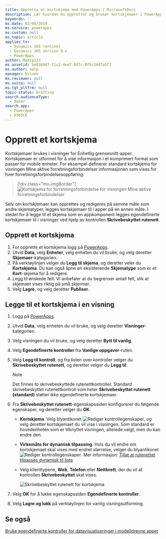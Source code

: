 ```yaml
---
title: Opprette et kortskjema med PowerApps | MicrosoftDocs
description: Lær hvordan du oppretter og bruker kortskjemaer i PowerApps
keywords: ''
ms.date: 03/05/2019
ms.service: powerapps
ms.custom: null
ms.topic: article
applies_to:
  - Dynamics 365 (online)
  - Dynamics 365 Version 9.x
  - PowerApps
author: Mattp123
ms.assetid: be93b9d7-f1c2-4ee7-8d7c-0f5c34dfa5f7
ms.author: matp
manager: kvivek
ms.reviewer: null
ms.suite: null
ms.tgt_pltfrm: null
topic-status: Drafting
search.audienceType:
  - maker
search.app:
  - PowerApps
  - D365CE
---
```

# <a name="create-a-card-form"></a>Opprett et kortskjema
Kortskjemaer brukes i visninger for Enhetlig grensesnitt-apper. Kortskjemaer er utformet for å vise informasjon i et komprimert format som passer for mobile enheter. For eksempel definerer standard kortskjema for visningen Mine aktive forretningsforbindelser informasjonen som vises for hver forretningsforbindelsesoppføring. 

> [!div class="mx-imgBorder"] 
> ![](media/account-cardform-for-myactiveaccounts-view.png "Kortskjema for forretningsforbindelse for visningen Mine aktive forretningsforbindelser")

Selv om kortskjemaer kan opprettes og redigeres på samme måte som andre skjematyper, legges kortskjemaer til i apper på en annen måte. I stedet for å legge til et skjema som en appkomponent legges egendefinerte kortskjemaer til i visninger ved hjelp av kontrollen **Skrivebeskyttet rutenett**. 

## <a name="create-a-card-form"></a>Opprett et kortskjema
1. For opprette et kortskjema logg på [PowerApps](https://web.powerapps.com/?utm_source=padocs&utm_medium=linkinadoc&utm_campaign=referralsfromdoc). 
2. Utvid **Data**, velg **Enheter**, velg enheten du vil bruke, og velg deretter **Skjemaer**-kategorien.
3. På verktøylinjen velger du **Legg til skjema**, og deretter veler du **Kortskjema**. Du kan også åpne en eksisterende **Skjematype** som er et **Kort**-skjema for å redigere.
4. Legg til ønskede felt. Vi anbefaler at du begrenser antall felt, slik at skjemaet vises riktig på små skjermer. 
5. Velg **Lagre**, og velg deretter **Publiser**. 

## <a name="add-a-card-form-to-a-view"></a>Legge til et kortskjema i en visning 
1. Logg på [PowerApps](https://web.powerapps.com/?utm_source=padocs&utm_medium=linkinadoc&utm_campaign=referralsfromdoc).
2. Utvid **Data**, velg enheten du vil bruke, og velg deretter **Visninger**-kategorien.
3. Velg visningen du vil bruke, og velg deretter **Bytt til vanlig**.
4. Velg **Egendefinerte kontroller** fra **Vanlige oppgaver**-ruten.
5. Velg **Legg til kontroll**, og fra listen over kontroller velger du **Skrivebeskyttet rutenett**, og deretter velger du **Legg til**.

   > [!NOTE]
   > Det finnes to skrivebeskyttede rutenettkontroller. Standard skrivebeskyttet rutenettkontroll som heter **Skrivebeskyttet rutenett (standard)** støtter ikke egendefinerte kortskjemaer. 

6. Fra **Skrivebeskyttet rutenett**-egenskapssiden konfigurerer du følgende egenskaper, og deretter velger du **OK**. 
   - **Kortskjema**. Velg blyantikonet ![Rediger kontrollegenskaper](media/ccf-pencil-icon.png), og velg deretter kortskjemaet du vil vise i visningen. Som standard er hovedenheten som er tilknyttet visningen, allerede valgt, men du kan endre den. 
   - **Virkemåte for dynamisk tilpassing**. Hvis du vil endre om kortskjemaet skal vises med endret størrelse, velger du blyantikonet ![Rediger kontrollegenskaper](media/ccf-pencil-icon.png). Mer informasjon: [Tillat at rutenettet tilpasses dynamisk til liste](specify-properties-for-unified-interface-apps.md#allow-grid-to-reflow-into-list)  
   - Velg klienttypene, **Web**, **Telefon** eller **Nettbrett**, der du vil at kontrollen **Skrivebeskyttet** skal vises.

     ![Skrivebeskyttet rutenett for kortskjema](media/read-only-grid-for-cardform.png)

7. Velg **OK** for å lukke egenskapssiden **Egendefinerte kontroller**. 
8. Velg **Lagre og lukk** på verktøylinjen for vanlig visningsutforming. 

## <a name="see-also"></a>Se også
[Bruke egendefinerte kontroller for datavisualiseringer i modelldrevne apper](use-custom-controls-data-visualizations.md)



